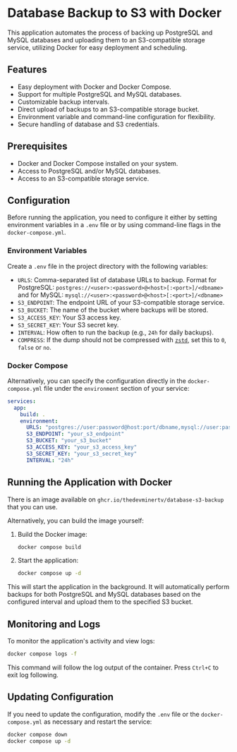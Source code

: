 # Database Backup to S3 with Docker

This application automates the process of backing up PostgreSQL and MySQL databases and uploading them to an S3-compatible storage service, utilizing Docker for easy deployment and scheduling.

## Features

- Easy deployment with Docker and Docker Compose.
- Support for multiple PostgreSQL and MySQL databases.
- Customizable backup intervals.
- Direct upload of backups to an S3-compatible storage bucket.
- Environment variable and command-line configuration for flexibility.
- Secure handling of database and S3 credentials.

## Prerequisites

- Docker and Docker Compose installed on your system.
- Access to PostgreSQL and/or MySQL databases.
- Access to an S3-compatible storage service.

## Configuration

Before running the application, you need to configure it either by setting environment variables in a `.env` file or by using command-line flags in the `docker-compose.yml`.

### Environment Variables

Create a `.env` file in the project directory with the following variables:

- `URLS`: Comma-separated list of database URLs to backup. Format for PostgreSQL: `postgres://<user>:<password>@<host>[:<port>]/<dbname>` and for MySQL: `mysql://<user>:<password>@<host>[:<port>]/<dbname>`
- `S3_ENDPOINT`: The endpoint URL of your S3-compatible storage service.
- `S3_BUCKET`: The name of the bucket where backups will be stored.
- `S3_ACCESS_KEY`: Your S3 access key.
- `S3_SECRET_KEY`: Your S3 secret key.
- `INTERVAL`: How often to run the backup (e.g., `24h` for daily backups).
- `COMPRESS`: If the dump should not be compressed with [`zstd`](https://en.wikipedia.org/wiki/Zstd), set this to `0`, `false` or `no`.

### Docker Compose

Alternatively, you can specify the configuration directly in the `docker-compose.yml` file under the `environment` section of your service:

```yaml
services:
  app:
    build: .
    environment:
      URLS: "postgres://user:password@host:port/dbname,mysql://user:password@host:port/dbname"
      S3_ENDPOINT: "your_s3_endpoint"
      S3_BUCKET: "your_s3_bucket"
      S3_ACCESS_KEY: "your_s3_access_key"
      S3_SECRET_KEY: "your_s3_secret_key"
      INTERVAL: "24h"
```

## Running the Application with Docker

There is an image available on `ghcr.io/thedevminertv/database-s3-backup` that you can use.

Alternatively, you can build the image yourself:

1. Build the Docker image:

   ```sh
   docker compose build
   ```

2. Start the application:

   ```sh
   docker compose up -d
   ```

This will start the application in the background. It will automatically perform backups for both PostgreSQL and MySQL databases based on the configured interval and upload them to the specified S3 bucket.

## Monitoring and Logs

To monitor the application's activity and view logs:

```sh
docker compose logs -f
```

This command will follow the log output of the container. Press `Ctrl+C` to exit log following.

## Updating Configuration

If you need to update the configuration, modify the `.env` file or the `docker-compose.yml` as necessary and restart the service:

```sh
docker compose down
docker compose up -d
```
